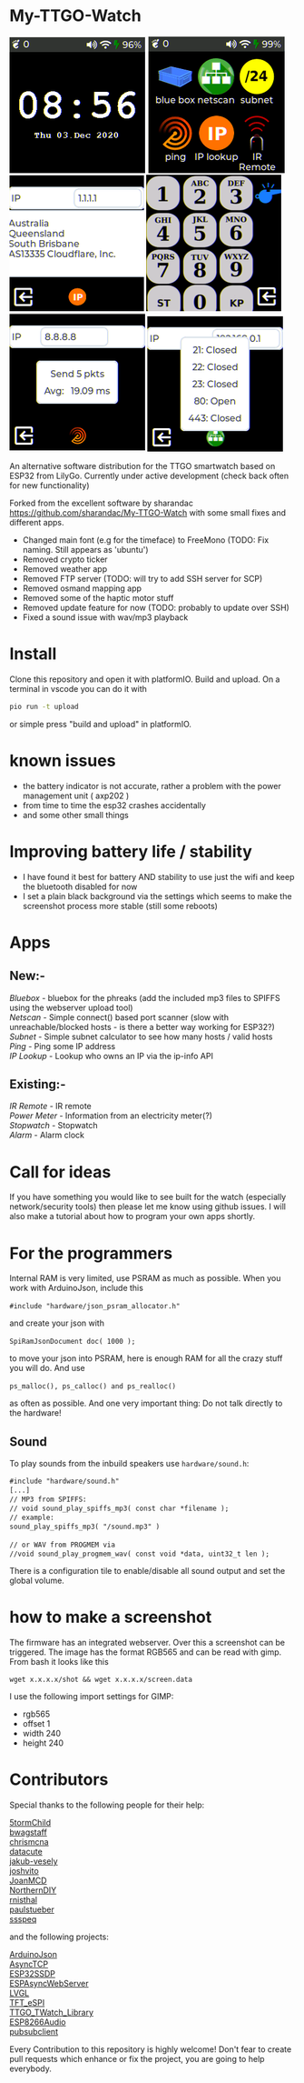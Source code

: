 # My-TTGO-Watch

![time](images/main.png?raw=true "time")
![apps](images/watch.png?raw=true "apps")
![iplookup](images/iplookup.png?raw=true "iplookup")
![bluebox](images/bluebox.png?raw=true "bluebox")
![ping](images/ping.png?raw=true "ping")
![portscan](images/portscan.png?raw=true "portscan")

An alternative software distribution for the TTGO smartwatch based on ESP32 from LilyGo. Currently under active development (check back often for new functionality) 

Forked from the excellent software by sharandac https://github.com/sharandac/My-TTGO-Watch with some small fixes and different apps. 

* Changed main font (e.g for the timeface) to FreeMono (TODO: Fix naming. Still appears as 'ubuntu')
* Removed crypto ticker
* Removed weather app
* Removed FTP server (TODO: will try to add SSH server for SCP) 
* Removed osmand mapping app
* Removed some of the haptic motor stuff
* Removed update feature for now (TODO: probably to update over SSH) 
* Fixed a sound issue with wav/mp3 playback

# Install

Clone this repository and open it with platformIO. Build and upload. On a terminal in vscode you can do it with

```bash
pio run -t upload
```

or simple press "build and upload" in platformIO.

# known issues

* the battery indicator is not accurate, rather a problem with the power management unit ( axp202 )
* from time to time the esp32 crashes accidentally
* and some other small things

# Improving battery life / stability

* I have found it best for battery AND stability to use just the wifi and keep the bluetooth disabled for now     
* I set a plain black background via the settings which seems to make the screenshot process more stable (still some reboots)    

# Apps    

## New:-    
*Bluebox*     - bluebox for the phreaks (add the included mp3 files to SPIFFS using the webserver upload tool)     
*Netscan*     - Simple connect() based port scanner (slow with unreachable/blocked hosts - is there a better way working for ESP32?)    
*Subnet*      - Simple subnet calculator to see how many hosts / valid hosts    
*Ping*        - Ping some IP address     
*IP Lookup*   - Lookup who owns an IP via the ip-info API    

## Existing:-
*IR Remote*   - IR remote     
*Power Meter* - Information from an electricity meter(?)    
*Stopwatch*   - Stopwatch     
*Alarm*       - Alarm clock     

# Call for ideas    

If you have something you would like to see built for the watch (especially network/security tools) then please let me know using github issues. I will also make a tutorial about how to program your own apps shortly.     
 
# For the programmers

Internal RAM is very limited, use PSRAM as much as possible. When you work with ArduinoJson, include this

```#include "hardware/json_psram_allocator.h"```

and create your json with

```SpiRamJsonDocument doc( 1000 );```

to move your json into PSRAM, here is enough RAM for all the crazy stuff you will do. And use

```ps_malloc(), ps_calloc() and ps_realloc()```

as often as possible.
And one very important thing: Do not talk directly to the hardware!

## Sound
To play sounds from the inbuild speakers use `hardware/sound.h`:

```
#include "hardware/sound.h"
[...]
// MP3 from SPIFFS:
// void sound_play_spiffs_mp3( const char *filename );
// example:
sound_play_spiffs_mp3( "/sound.mp3" )

// or WAV from PROGMEM via
//void sound_play_progmem_wav( const void *data, uint32_t len );

```

There is a configuration tile to enable/disable all sound output and set the global volume.

# how to make a screenshot
The firmware has an integrated webserver. Over this a screenshot can be triggered. The image has the format RGB565 and can be read with gimp. From bash it looks like this
```
wget x.x.x.x/shot && wget x.x.x.x/screen.data
```
I use the following import settings for GIMP:   
* rgb565
* offset 1
* width 240
* height 240    

# Contributors

Special thanks to the following people for their help:

[5tormChild](https://github.com/5tormChild)<br>
[bwagstaff](https://github.com/bwagstaff)<br>
[chrismcna](https://github.com/chrismcna)<br>
[datacute](https://github.com/datacute)<br>
[jakub-vesely](https://github.com/jakub-vesely)<br>
[joshvito](https://github.com/joshvito)<br>
[JoanMCD](https://github.com/JoanMCD)<br>
[NorthernDIY](https://github.com/NorthernDIY)<br>
[rnisthal](https://github.com/rnisthal)<br>
[paulstueber](https://github.com/paulstueber)<br>
[ssspeq](https://github.com/ssspeq)<br>

and the following projects:

[ArduinoJson](https://github.com/bblanchon/ArduinoJson)<br>
[AsyncTCP](https://github.com/me-no-dev/AsyncTCP)<br>
[ESP32SSDP](https://github.com/luc-github/ESP32SSDP)<br>
[ESPAsyncWebServer](https://github.com/me-no-dev/ESPAsyncWebServer)<br>
[LVGL](https://github.com/lvgl)<br>
[TFT_eSPI](https://github.com/Bodmer/TFT_eSPI)<br>
[TTGO_TWatch_Library](https://github.com/Xinyuan-LilyGO/TTGO_TWatch_Library)<br>
[ESP8266Audio](https://github.com/earlephilhower/ESP8266Audio)<br>
[pubsubclient](https://github.com/knolleary/pubsubclient)<br>

Every Contribution to this repository is highly welcome! Don't fear to create pull requests which enhance or fix the project, you are going to help everybody.
